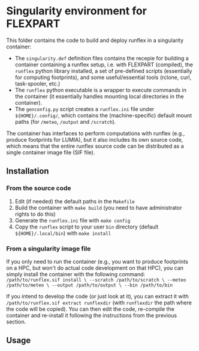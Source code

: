 # Singularity environment for FLEXPART

This folder contains the code to build and deploy runflex in a singularity container:
- The `singularity.def` definition files contains the recepie for building a container containing a runflex setup, i.e. with FLEXPART (compiled), the `runflex` python library installed, a set of pre-defined scripts (essentially for computing footprints), and some useful/essential tools (rclone, curl, task-spooler, etc.)
- The `runflex` python executable is a wrapper to execute commands in the container (it essentially handles mounting local directories in the container).
- The `genconfig.py` script creates a `runflex.ini` file under `${HOME}/.config/`, which contains the (machine-specific) default mount paths (for `/meteo`, `/output` and `/scratch`).

The container has interfaces to perform computations with runflex (e.g., produce footprints for LUMIA), but it also includes its own source code, which means that the entire runflex source code can be distributed as a single container image file (SIF file).

## Installation
### From the source code

1. Edit (if needed) the default paths in the `Makefile`
2. Build the container with `make build` (you need to have administrator rights to do this)
3. Generate the `runflex.ini` file with `make config`
4. Copy the `runflex` script to your user `bin` directory (default `${HOME}/.local/bin`) with `make install`

### From a singularity image file

If you only need to run the container (e.g., you want to produce footprints on a HPC, but won't do actual code development on that HPC), you can simply install the container with the following command:
`/path/to/runflex.sif install \
    --scratch /path/to/scratch \
    --meteo /path/to/meteo \
    --output /path/to/output \
    --bin /path/to/bin`

If you intend to develop the code (or just look at it), you can extract it with `/path/to/runflex.sif extract runflexdir` (with `runflexdir` the path where the code will be copied). You can then edit the code, re-compile the container and re-install it following the instructions from the previous section.

## Usage